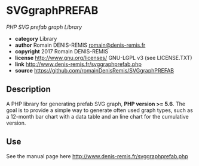 # SVGgraphPREFAB
*PHP SVG prefab graph Library*

* **category**    Library
* **author**      Romain DENIS-REMIS <romain@denis-remis.fr>
* **copyright**   2017 Romain DENIS-REMIS
* **license**     http://www.gnu.org/licenses/ GNU-LGPL v3 (see LICENSE.TXT)
* **link**        http://www.denis-remis.fr/svggraphprefab.php
* **source**      https://github.com/romainDenisRemis/SVGgraphPREFAB


## Description

A PHP library for generating prefab SVG graph, **PHP version >= 5.6**.
The goal is to provide a simple way to generate often used graph types, such as a 12-month bar chart with a data table and an line chart for the cumulative version.

## Use

See the manual page here http://www.denis-remis.fr/svggraphprefab.php